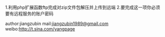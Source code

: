 1.利用php扩展函数ftp完成对zip文件包解压并上传到远端
2.要完成这一项你必须要有远程服务的账户密码

author:jiangzubin
mail:jiangzubin1989@gmail.com
weibo:http://t.sina.com/yangpage
